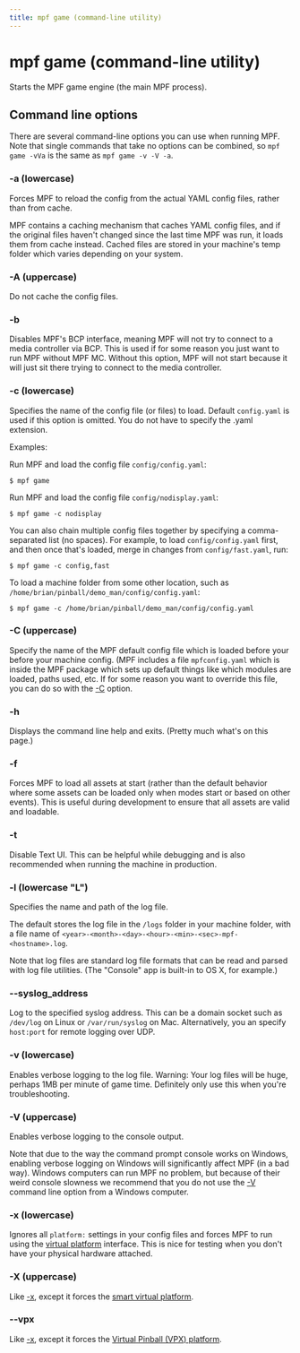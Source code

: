 ```yaml
---
title: mpf game (command-line utility)
---
```


# mpf game (command-line utility)


Starts the MPF game engine (the main MPF process).

## Command line options

There are several command-line options you can use when running MPF.
Note that single commands that take no options can be combined, so
`mpf game -vVa` is the same as `mpf game -v -V -a`.

### -a (lowercase)

Forces MPF to reload the config from the actual YAML config files,
rather than from cache.

MPF contains a caching mechanism that caches YAML config files, and if
the original files haven't changed since the last time MPF was run, it
loads them from cache instead. Cached files are stored in your
machine's temp folder which varies depending on your system.

### -A (uppercase)

Do not cache the config files.

### -b

Disables MPF's BCP interface, meaning MPF will not try to connect to a
media controller via BCP. This is used if for some reason you just want
to run MPF without MPF MC. Without this option, MPF will not start
because it will just sit there trying to connect to the media
controller.

### -c (lowercase)

Specifies the name of the config file (or files) to load. Default
`config.yaml` is used if this option is omitted. You do not have to
specify the .yaml extension.

Examples:

Run MPF and load the config file `config/config.yaml`:

``` shell
$ mpf game
```

Run MPF and load the config file `config/nodisplay.yaml`:

``` shell
$ mpf game -c nodisplay
```

You can also chain multiple config files together by specifying a
comma-separated list (no spaces). For example, to load
`config/config.yaml` first, and then once that's loaded, merge in
changes from `config/fast.yaml`, run:

``` shell
$ mpf game -c config,fast
```

To load a machine folder from some other location, such as
`/home/brian/pinball/demo_man/config/config.yaml`:

``` shell
$ mpf game -c /home/brian/pinball/demo_man/config/config.yaml
```

### -C (uppercase)

Specify the name of the MPF default config file which is loaded before
your before your machine config. (MPF includes a file `mpfconfig.yaml`
which is inside the MPF package which sets up default things like which
modules are loaded, paths used, etc. If for some reason you want to
override this file, you can do so with the [-C](#) option.

### -h

Displays the command line help and exits. (Pretty much what's on this
page.)

### -f

Forces MPF to load all assets at start (rather than the default behavior
where some assets can be loaded only when modes start or based on other
events). This is useful during development to ensure that all assets are
valid and loadable.

### -t

Disable Text UI. This can be helpful while debugging and is also
recommended when running the machine in production.

### -l (lowercase "L")

Specifies the name and path of the log file.

The default stores the log file in the `/logs` folder in your machine
folder, with a file name of
`<year>-<month>-<day>-<hour>-<min>-<sec>-mpf-<hostname>.log`.

Note that log files are standard log file formats that can be read and
parsed with log file utilities. (The "Console" app is built-in to OS
X, for example.)

### --syslog_address

Log to the specified syslog address. This can be a domain socket such as
`/dev/log` on Linux or `/var/run/syslog` on Mac. Alternatively, you an
specify `host:port` for remote logging over UDP.

### -v (lowercase)

Enables verbose logging to the log file. Warning: Your log files will be
huge, perhaps 1MB per minute of game time. Definitely only use this when
you're troubleshooting.

### -V (uppercase)

Enables verbose logging to the console output.

Note that due to the way the command prompt console works on Windows,
enabling verbose logging on Windows will significantly affect MPF (in a
bad way). Windows computers can run MPF no problem, but because of their
weird console slowness we recommend that you do not use the
[-V](#) command line option from a Windows computer.

### -x (lowercase)

Ignores all `platform:` settings in your config files and forces MPF to
run using the
[virtual platform](../../hardware/virtual/smart_virtual.md) interface. This is nice for testing when you don't have
your physical hardware attached.

### -X (uppercase)

Like [-x](#), except it forces the
[smart virtual platform](../../hardware/virtual/smart_virtual.md).

### --vpx

Like [-x](#), except it forces the
[Virtual Pinball (VPX) platform](../../hardware/virtual/virtual_pinball_vpx.md).
